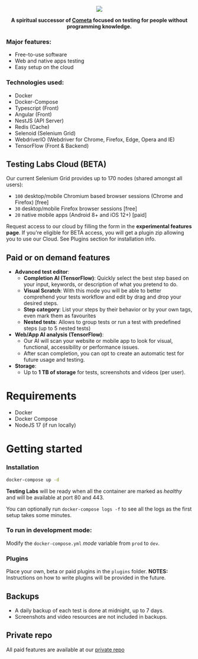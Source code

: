<p align="center">
<img src="https://raw.githubusercontent.com/LeParadoxHD/testing-labs-public/main/resources/github.svg">
</p>
<p align="center">
<b>A spiritual successor of <a href="https://github.com/cometa-rocks/cometa">Cometa</a> focused on testing for people without programming knowledge.</b>
</p>

### Major features:

- Free-to-use software
- Web and native apps testing
- Easy setup on the cloud

### Technologies used:

- Docker
- Docker-Compose
- Typescript (Front)
- Angular (Front)
- NestJS (API Server)
- Redis (Cache)
- Selenoid (Selenium Grid)
- WebdriverIO (Webdriver for Chrome, Firefox, Edge, Opera and IE)
- TensorFlow (Front & Backend)

## Testing Labs Cloud (BETA)
Our current Selenium Grid provides up to 170 nodes (shared amongst all users):
- `100` desktop/mobile Chromium based browser sessions (Chrome and Firefox) [free]
- `30` desktop/mobile Firefox browser sessions [free]
- `20` native mobile apps (Android 8+ and iOS 12+) [paid]

Request access to our cloud by filling the form in the **experimental features page**. If you're eligible for BETA access, you will get a plugin zip allowing you to use our Cloud. See Plugins section for installation info.

## Paid or on demand features

* **Advanced test editor**:
    * **Completion AI (TensorFlow)**: Quickly select the best step based on your input, keywords, or description of what you pretend to do.
    * **Visual Scratch**: With this mode you will be able to better comprehend your tests workflow and edit by drag and drop your desired steps.
    * **Step category**: List your steps by their behavior or by your own tags, even mark them as favourites
    * **Nested tests**: Allows to group tests or run a test with predefined steps (up to 5 nested tests)
* **Web/App AI analysis (TensorFlow)**:
    * Our AI will scan your website or mobile app to look for visual, functional, accessibility or performance issues.
    * After scan completion, you can opt to create an automatic test for future usage and testing.
* **Storage**:
    * Up to **1 TB of storage** for tests, screenshots and videos (per user).

# Requirements

- Docker
- Docker Compose
- NodeJS 17 (if run locally)

# Getting started

### Installation

```sh
docker-compose up -d
```

**Testing Labs** will be ready when all the container are marked as _healthy_ and will be available at port 80 and 443.

You can optionally run `docker-compose logs -f` to see all the logs as the first setup takes some minutes.

### To run in development mode:

Modify the `docker-compose.yml` _mode_ variable from `prod` to `dev`.

### Plugins

Place your own, beta or paid plugins in the `plugins` folder.
**NOTES:** Instructions on how to write plugins will be provided in the future.

## Backups

* A daily backup of each test is done at midnight, up to 7 days.
* Screenshots and video resources are not included in backups.

## Private repo

All paid features are available at our <a href="https://github.com/LeParadoxHD/testing-labs">private repo</a>

